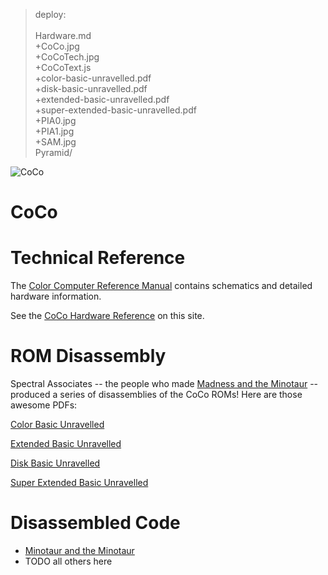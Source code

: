 > deploy:<br>    
>   Hardware.md<br>
>   +CoCo.jpg<br>
>   +CoCoTech.jpg<br>
>   +CoCoText.js<br>
>   +color-basic-unravelled.pdf<br>
>   +disk-basic-unravelled.pdf<br>
>   +extended-basic-unravelled.pdf<br>
>   +super-extended-basic-unravelled.pdf<br>
>   +PIA0.jpg<br>
>   +PIA1.jpg<br>
>   +SAM.jpg<br>
>       Pyramid/<br>

![CoCo](CoCo.jpg)

# CoCo

# Technical Reference

The [Color Computer Reference Manual](http://sparksandflames.com/files/Color%20Computer%20Technical%20Reference%20Manual%20%28Tandy%29.pdf)
contains schematics and detailed hardware information.

See the [CoCo Hardware Reference](Hardware.md) on this site.

# ROM Disassembly

Spectral Associates -- the people who made [Madness and the Minotaur](MadnessMinotaur/) -- produced a series of 
disassemblies of the CoCo ROMs! Here are those awesome PDFs:

[Color Basic Unravelled](color-basic-unravelled.pdf)

[Extended Basic Unravelled](extended-basic-unravelled.pdf)

[Disk Basic Unravelled](disk-basic-unravelled.pdf)

[Super Extended Basic Unravelled](super-extended-basic-unravelled.pdf)

# Disassembled Code
* [Minotaur and the Minotaur](MadnessMinotaur/)
* TODO all others here
